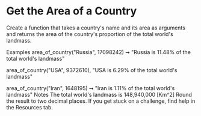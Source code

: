 # Get the Area of a Country

Create a function that takes a country's name and its area as arguments and returns the area of the country's proportion of the total world's landmass.

Examples
area_of_country("Russia", 17098242) ➞ "Russia is 11.48% of the total world's landmass"

area_of_country("USA", 9372610), "USA is 6.29% of the total world's landmass"

area_of_country("Iran", 1648195) ➞ "Iran is 1.11% of the total world's landmass"
Notes
The total world's landmass is 148,940,000 [Km^2]
Round the result to two decimal places.
If you get stuck on a challenge, find help in the Resources tab.
